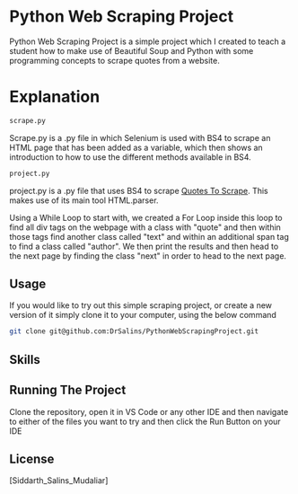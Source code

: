 # Python Web Scraping Project

Python Web Scraping Project is a simple project which I created to teach a student how to make use of Beautiful Soup and Python with some programming concepts to scrape quotes from a website.

# Explanation
```bash 
scrape.py
```
Scrape.py is a .py file in which Selenium is used with BS4 to scrape an HTML page that has been added as a variable, which then shows an introduction to how to use the different methods available in BS4. 
```bash 
project.py
```
project.py is a .py file that uses BS4 to scrape [Quotes To Scrape](http://quotes.toscrape.com/). This makes use of its main tool HTML.parser. 

Using a While Loop to start with, we created a For Loop inside this loop to find all div tags on the webpage with a class with "quote" and then within those tags find another class called "text" and within an additional span tag to find a class called "author".
We then print the results and then head to the next page by finding the class "next" in order to head to the next page.

## Usage

If you would like to try out this simple scraping project, or create a new version of it simply clone it to your computer, using the below command

```bash
git clone git@github.com:DrSalins/PythonWebScrapingProject.git
```

## Skills


## Running The Project

Clone the repository, 
open it in VS Code or any other IDE and then 
navigate to either of the files you want to 
try and then click the Run Button on your IDE

## License

[Siddarth_Salins_Mudaliar]
